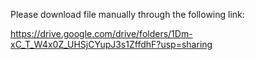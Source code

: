 Please download file manually through the following link:

https://drive.google.com/drive/folders/1Dm-xC_T_W4x0Z_UHSjCYupJ3s1ZffdhF?usp=sharing
